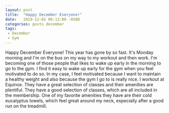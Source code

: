```yaml
---
layout: post
title:  "Happy December Everyone!"
date:   2019-12-02 06:12:00 -0500
categories: posts december
tags:
 - December
 - Gym
---
```

Happy December Everyone! This year has gone by so fast. It's Monday morning and I'm on the bus on
my way to my workout and then work. I'm becoming one of those people that likes to wake up early in
the morning to go to the gym. I find it easy to wake up early for the gym when you feel motivated to
do so. In my case, I feel motivated because I want to maintain a healthy weight and also because the
gym I go to is really nice. I workout at Equinox. They have a great selection of classes and
their amenities are plentiful. They have a good selection of classes, which are all included in the
membership. One of my favorite amenities they have are their cold eucalyptus towels, which feel great
around my neck, especially after a good run on the treadmill.
